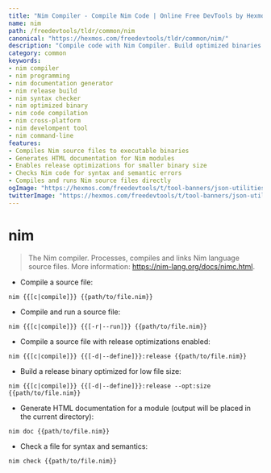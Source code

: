 ```yaml
---
title: "Nim Compiler - Compile Nim Code | Online Free DevTools by Hexmos"
name: nim
path: /freedevtools/tldr/common/nim
canonical: "https://hexmos.com/freedevtools/tldr/common/nim/"
description: "Compile code with Nim Compiler. Build optimized binaries and generate documentation for Nim modules effortlessly. Free online tool, no registration required."
category: common
keywords:
- nim compiler
- nim programming
- nim documentation generator
- nim release build
- nim syntax checker
- nim optimized binary
- nim code compilation
- nim cross-platform
- nim develompent tool
- nim command-line
features:
- Compiles Nim source files to executable binaries
- Generates HTML documentation for Nim modules
- Enables release optimizations for smaller binary size
- Checks Nim code for syntax and semantic errors
- Compiles and runs Nim source files directly
ogImage: "https://hexmos.com/freedevtools/t/tool-banners/json-utilities-banner.png"
twitterImage: "https://hexmos.com/freedevtools/t/tool-banners/json-utilities-banner.png"
---
```


# nim

> The Nim compiler.
> Processes, compiles and links Nim language source files.
> More information: <https://nim-lang.org/docs/nimc.html>.

- Compile a source file:

`nim {{[c|compile]}} {{path/to/file.nim}}`

- Compile and run a source file:

`nim {{[c|compile]}} {{[-r|--run]}} {{path/to/file.nim}}`

- Compile a source file with release optimizations enabled:

`nim {{[c|compile]}} {{[-d|--define]}}:release {{path/to/file.nim}}`

- Build a release binary optimized for low file size:

`nim {{[c|compile]}} {{[-d|--define]}}:release --opt:size {{path/to/file.nim}}`

- Generate HTML documentation for a module (output will be placed in the current directory):

`nim doc {{path/to/file.nim}}`

- Check a file for syntax and semantics:

`nim check {{path/to/file.nim}}`
